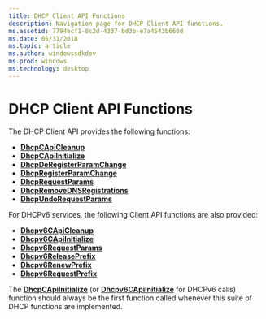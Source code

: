 ```yaml
---
title: DHCP Client API Functions
description: Navigation page for DHCP Client API functions.
ms.assetid: 7794ecf1-8c2d-4337-bd3b-e7a4543b660d
ms.date: 05/31/2018
ms.topic: article
ms.author: windowssdkdev
ms.prod: windows
ms.technology: desktop
---
```


# DHCP Client API Functions

The DHCP Client API provides the following functions:

-   [**DhcpCApiCleanup**](/windows/previous-versions/Dhcpcsdk/nf-dhcpcsdk-dhcpcapicleanup?branch=master)
-   [**DhcpCApiInitialize**](/windows/previous-versions/Dhcpcsdk/nf-dhcpcsdk-dhcpcapiinitialize?branch=master)
-   [**DhcpDeRegisterParamChange**](/windows/previous-versions/Dhcpcsdk/nf-dhcpcsdk-dhcpderegisterparamchange?branch=master)
-   [**DhcpRegisterParamChange**](/windows/previous-versions/Dhcpcsdk/nf-dhcpcsdk-dhcpregisterparamchange?branch=master)
-   [**DhcpRequestParams**](/windows/previous-versions/Dhcpcsdk/nf-dhcpcsdk-dhcprequestparams?branch=master)
-   [**DhcpRemoveDNSRegistrations**](/windows/previous-versions/Dhcpcsdk/nf-dhcpcsdk-dhcpremovednsregistrations?branch=master)
-   [**DhcpUndoRequestParams**](/windows/previous-versions/Dhcpcsdk/nf-dhcpcsdk-dhcpundorequestparams?branch=master)

For DHCPv6 services, the following Client API functions are also provided:

-   [**Dhcpv6CApiCleanup**](/windows/previous-versions/Dhcpv6csdk/nf-dhcpv6csdk-dhcpv6capicleanup?branch=master)
-   [**Dhcpv6CApiInitialize**](/windows/previous-versions/Dhcpv6csdk/nf-dhcpv6csdk-dhcpv6capiinitialize?branch=master)
-   [**Dhcpv6RequestParams**](/windows/previous-versions/Dhcpv6csdk/nf-dhcpv6csdk-dhcpv6requestparams?branch=master)
-   [**Dhcpv6ReleasePrefix**](/windows/previous-versions/Dhcpv6csdk/nf-dhcpv6csdk-dhcpv6releaseprefix?branch=master)
-   [**Dhcpv6RenewPrefix**](/windows/previous-versions/Dhcpv6csdk/nf-dhcpv6csdk-dhcpv6renewprefix?branch=master)
-   [**Dhcpv6RequestPrefix**](/windows/previous-versions/Dhcpv6csdk/nf-dhcpv6csdk-dhcpv6requestprefix?branch=master)

The [**DhcpCApiInitialize**](/windows/previous-versions/Dhcpcsdk/nf-dhcpcsdk-dhcpcapiinitialize?branch=master) (or [**Dhcpv6CApiInitialize**](/windows/previous-versions/Dhcpv6csdk/nf-dhcpv6csdk-dhcpv6capiinitialize?branch=master) for DHCPv6 calls) function should always be the first function called whenever this suite of DHCP functions are implemented.

 

 




